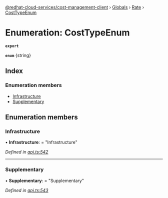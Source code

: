 [@redhat-cloud-services/cost-management-client](../README.md) › [Globals](../globals.md) › [Rate](../modules/rate.md) › [CostTypeEnum](rate.costtypeenum.md)

# Enumeration: CostTypeEnum

**`export`** 

**`enum`** {string}

## Index

### Enumeration members

* [Infrastructure](rate.costtypeenum.md#infrastructure)
* [Supplementary](rate.costtypeenum.md#supplementary)

## Enumeration members

###  Infrastructure

• **Infrastructure**: = "Infrastructure"

*Defined in [api.ts:542](https://github.com/RedHatInsights/javascript-clients/blob/master/packages/cost-management/api.ts#L542)*

___

###  Supplementary

• **Supplementary**: = "Supplementary"

*Defined in [api.ts:543](https://github.com/RedHatInsights/javascript-clients/blob/master/packages/cost-management/api.ts#L543)*
